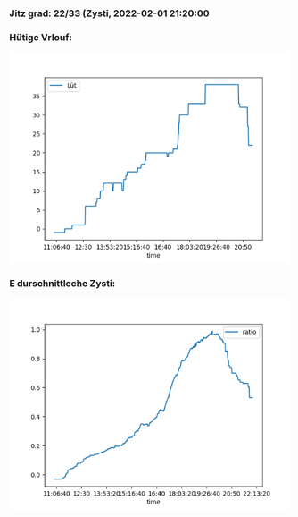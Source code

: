 ### Jitz grad: 22/33 (Zysti, 2022-02-01 21:20:00

### Hütige Vrlouf:
![Graph](Today.png)

### E durschnittleche Zysti:
![Graph](Zysti.png)